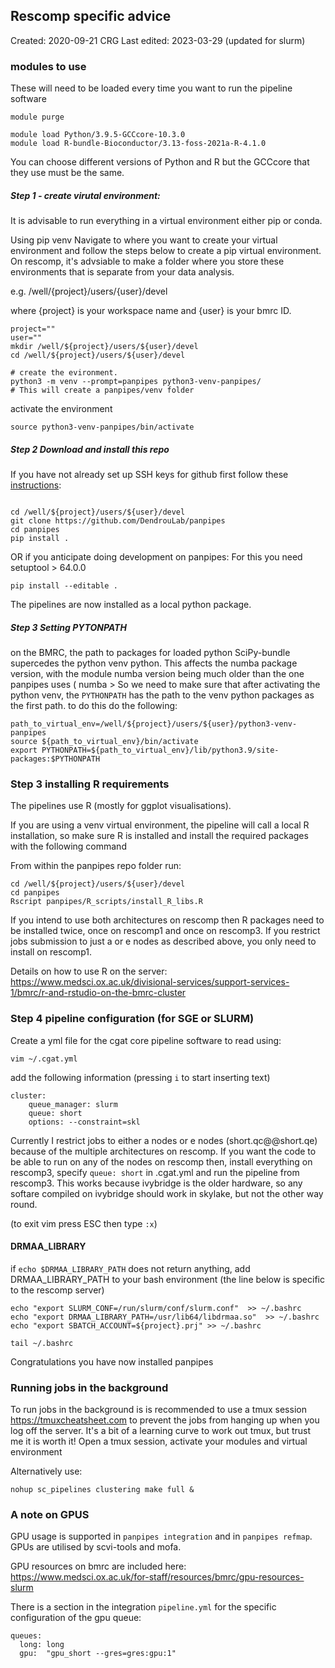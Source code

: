 
## Rescomp specific advice
Created: 2020-09-21 CRG
Last edited: 2023-03-29 (updated for slurm)


### modules to use
These will need to be loaded every time you want to run the pipeline software


```
module purge

module load Python/3.9.5-GCCcore-10.3.0
module load R-bundle-Bioconductor/3.13-foss-2021a-R-4.1.0
```

You can choose different versions of Python and R but the GCCcore that they use must be the same.




##### Step 1 - create virutal environment:

It is advisable to run everything in a virtual environment either pip or conda.

Using pip venv
Navigate to where you want to create your virtual environment  and follow the steps below to create a pip virtual environment. On rescomp, it's advsiable to make a folder where you store these environments that is separate from your data analysis.

e.g. /well/{project}/users/{user}/devel

where {project} is your workspace name
and {user} is your bmrc ID.

```
project=""
user=""
mkdir /well/${project}/users/${user}/devel
cd /well/${project}/users/${user}/devel

# create the evironment.
python3 -m venv --prompt=panpipes python3-venv-panpipes/
# This will create a panpipes/venv folder
```

activate the environment

```
source python3-venv-panpipes/bin/activate
```


##### Step 2 Download and install this repo
If you have not already set up SSH keys for github first follow these [instructions](https://github.com/DendrouLab/panpipes/docs/set_up_ssh_keys_for_github.md): 


```

cd /well/${project}/users/${user}/devel
git clone https://github.com/DendrouLab/panpipes
cd panpipes
pip install .
```
OR if you anticipate doing development on panpipes:
For this you need setuptool > 64.0.0
```
pip install --editable .
```

The pipelines are now installed as a local python package.

##### Step 3 Setting PYTONPATH 
on the BMRC, the path to packages for loaded python SciPy-bundle supercedes the python venv python. This affects the numba package version, with the module numba version being much older than the one panpipes uses ( numba >
So we need to make sure that after activating the python venv, the `PYTHONPATH` has the path to the venv python packages as the first path. to do this do the following:

```
path_to_virtual_env=/well/${project}/users/${user}/python3-venv-panpipes
source ${path_to_virtual_env}/bin/activate
export PYTHONPATH=${path_to_virtual_env}/lib/python3.9/site-packages:$PYTHONPATH
```

### Step 3 installing R requirements
The pipelines use R (mostly for ggplot visualisations). 

If you are using a venv virtual environment,  the pipeline will call a local R installation, so make sure R is installed and install the required packages with the following command

From within the panpipes repo folder run:
```
cd /well/${project}/users/${user}/devel
cd panpipes
Rscript panpipes/R_scripts/install_R_libs.R
```

<!-- 
```
pip install git+https://github.com/DendrouLab/panpipes
``` -->

If you intend to use both architectures on rescomp then R packages need to be installed twice, once on rescomp1 and once on rescomp3. If you restrict jobs submission to just a or e nodes as described above, you only need to install on rescomp1.  

Details on how to use R on the server:
https://www.medsci.ox.ac.uk/divisional-services/support-services-1/bmrc/r-and-rstudio-on-the-bmrc-cluster


### Step 4 pipeline configuration (for SGE or SLURM)

Create a yml file for the cgat core pipeline software to read using:

```
vim ~/.cgat.yml
```
add the following information (pressing `i` to start inserting text)
```
cluster:
    queue_manager: slurm 
    queue: short
    options: --constraint=skl 

```
Currently I restrict jobs to either a nodes or e nodes (short.qc@@short.qe) because of the multiple architectures on rescomp.
If you want the code to be able to run on any of the nodes on rescomp then, install everything on rescomp3, specify `queue: short` in .cgat.yml and run the pipeline from rescomp3. 
This works because ivybridge is the older hardware, so any softare compiled on ivybridge should work in skylake, but not the other way round. 

(to exit vim press ESC then type `:x`)


#### DRMAA_LIBRARY

if `echo $DRMAA_LIBRARY_PATH` does not return anything, add DRMAA_LIBRARY_PATH to your bash environment (the line below is specific to the rescomp server)


```
echo "export SLURM_CONF=/run/slurm/conf/slurm.conf"  >> ~/.bashrc
echo "export DRMAA_LIBRARY_PATH=/usr/lib64/libdrmaa.so"  >> ~/.bashrc
echo "export SBATCH_ACCOUNT=${project}.prj" >> ~/.bashrc

tail ~/.bashrc
```


Congratulations you have now installed panpipes


### Running jobs in the background
To run jobs in the background is is recommended to use a tmux session https://tmuxcheatsheet.com
to prevent the jobs from hanging up when you log off the server. It's a bit of a learning curve to work out tmux, but trust me it is worth it!
Open a tmux session, activate your modules and virtual environment


Alternatively use:
```
nohup sc_pipelines clustering make full &
```

### A note on GPUS

GPU usage is supported in `panpipes integration` and in `panpipes refmap`.
GPUs are utilised by scvi-tools and mofa.

GPU resources on bmrc are included here: https://www.medsci.ox.ac.uk/for-staff/resources/bmrc/gpu-resources-slurm

There is a section in the integration `pipeline.yml` for the specific configuration of the gpu queue:
```
queues:
  long: long
  gpu:  "gpu_short --gres=gres:gpu:1"
```


